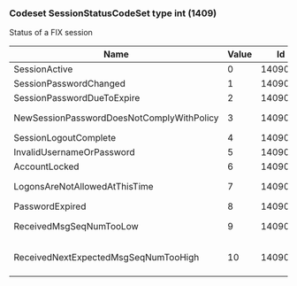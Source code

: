 ### Codeset SessionStatusCodeSet type int (1409)

Status of a FIX session

| Name                                      | Value | Id      | Sort | Synopsis                                         |
|-------------------------------------------|-------|---------|------|--------------------------------------------------|
| SessionActive                             | 0     | 1409001 | 1    | Session active                                   |
| SessionPasswordChanged                    | 1     | 1409002 | 2    | Session password changed                         |
| SessionPasswordDueToExpire                | 2     | 1409003 | 3    | Session password due to expire                   |
| NewSessionPasswordDoesNotComplyWithPolicy | 3     | 1409004 | 4    | New session password does not comply with policy |
| SessionLogoutComplete                     | 4     | 1409005 | 5    | Session logout complete                          |
| InvalidUsernameOrPassword                 | 5     | 1409006 | 6    | Invalid username or password                     |
| AccountLocked                             | 6     | 1409007 | 7    | Account locked                                   |
| LogonsAreNotAllowedAtThisTime             | 7     | 1409008 | 8    | Logons are not allowed at this time              |
| PasswordExpired                           | 8     | 1409009 | 9    | Password expired                                 |
| ReceivedMsgSeqNumTooLow                   | 9     | 1409010 | 10   | Received MsgSeqNum(34) is too low.               |
| ReceivedNextExpectedMsgSeqNumTooHigh      | 10    | 1409011 | 11   | Received NextExpectedMsgSeqNum(789) is too high. |

